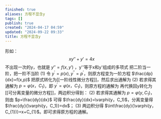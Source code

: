 ```yaml
---
finished: true
aliases: 方程不显含y
tags: []
publish: true
created: "2024-04-17 04:59"
updated: "2024-09-22 09:33"
title: 方程不显含y
---
```

形如：
$$xy''+y'=4x$$
不出现一次的y，也就是 $y''=f(x,y')$ ，y''等于x和y'组成的多项式
把二阶当一阶，把一阶不当阶
$(1)$ 令 $y^{\prime}=p(x),y^{\prime\prime}=p^{\prime}$，则原方程变为一阶方程 $\frac{dp}{dx}=f(x,p)$
把原式转化为[[一阶线性微分方程]]，然后求出通解为
$(2)$ 若求得其通解为 $p=\varphi(x，C_1)$，即 $y^{\prime}=\varphi(x，C_1)$，则原方程的通解为 
再代换回y转化为[[可分离变量的微分方程]]，两边积分得到：
$(2)$ 若求得其通解为 $p=\varphi(y,C_1)$，则由 $p=\frac{dy}{dx}$ 可得 $\frac{dy}{dx}=\varphi(y，C_1)$，分离变量得 $\frac{dy}{\varphi(y，C_1)}=dx$；
$(3)$ 两边积分得 $\int\frac{dy}{\varphi(y，C_{1})}=x+C_{1}$。即可求得原方程的通解。

